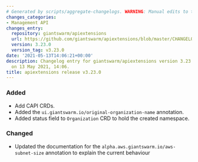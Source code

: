 ```yaml
---
# Generated by scripts/aggregate-changelogs. WARNING: Manual edits to this files will be overwritten.
changes_categories:
- Management API
changes_entry:
  repository: giantswarm/apiextensions
  url: https://github.com/giantswarm/apiextensions/blob/master/CHANGELOG.md#3230---2021-05-13
  version: 3.23.0
  version_tag: v3.23.0
date: '2021-05-13T14:06:21+00:00'
description: Changelog entry for giantswarm/apiextensions version 3.23.0, published
  on 13 May 2021, 14:06.
title: apiextensions release v3.23.0
---
```


### Added
- Add CAPI CRDs.
- Added the `ui.giantswarm.io/original-organization-name` annotation.
- Added status field to `Organization` CRD to hold the created namespace.
### Changed
- Updated the documentation for the `alpha.aws.giantswarm.io/aws-subnet-size` annotation to explain the current behaviour
